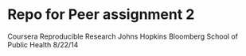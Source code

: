 Repo for Peer assignment 2
==========================

Coursera Reproducible Research
Johns Hopkins Bloomberg School of Public Health
8/22/14
